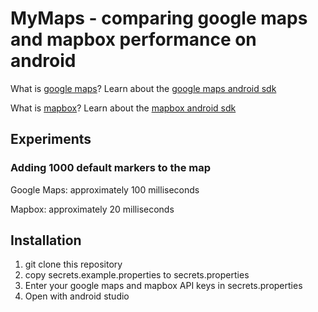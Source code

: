 # MyMaps - comparing google maps and mapbox performance on android

What is [google maps](https://developers.google.com/maps/)? Learn about the [google maps android sdk](https://developers.google.com/maps/documentation/android-api/)

What is [mapbox](https://www.mapbox.com/)? Learn about the [mapbox android sdk](https://www.mapbox.com/android-docs/map-sdk/overview/)

## Experiments

### Adding 1000 default markers to the map

Google Maps: approximately 100 milliseconds

Mapbox: approximately 20 milliseconds

## Installation

1. git clone this repository
1. copy secrets.example.properties to secrets.properties
1. Enter your google maps and mapbox API keys in secrets.properties
1. Open with android studio